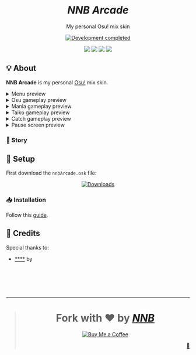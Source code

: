 <h1 align="center"><i>NNB Arcade</i></h1>
<p align="center">My personal Osu! mix skin</p>
<p align="center"><a href="https://gist.github.com/NNBnh/9ef453aba3efce26046e0d3119dab5a7#development-completed"><img src="https://img.shields.io/badge/development-completed-%235639AC.svg?labelColor=2E293D&style=for-the-badge&logoColor=FFFFFF" alt="Development completed"></a></p>
<p align="center"><a href="https://github.com/NNBnh/osu-arcade/watchers"><img src="https://img.shields.io/github/watchers/NNBnh/osu-arcade?labelColor=2E293D&color=5639AC&style=flat-square"></a> <a href="https://github.com/NNBnh/osu-arcade/stargazers"><img src="https://img.shields.io/github/stars/NNBnh/osu-arcade?labelColor=2E293D&color=5639AC&style=flat-square"></a> <a href="https://github.com/NNBnh/osu-arcade/network/members"><img src="https://img.shields.io/github/forks/NNBnh/osu-arcade?labelColor=2E293D&color=5639AC&style=flat-square"></a> <a href="https://github.com/NNBnh/osu-arcade/issues"><img src="https://img.shields.io/github/issues/NNBnh/osu-arcade?labelColor=2E293D&color=5639AC&style=flat-square"></a></p>

## 💡 About
**NNB Arcade** is my personal [Osu!](https://osu.ppy.sh) mix skin.

<details>
  <summary>Menu preview</summary>

  <p align="center"><img src="https://user-images.githubusercontent.com/43980777/122701182-e41cd200-d276-11eb-993c-95b3f756f5e1.jpg"></p>
  <p align="center"><img src="https://user-images.githubusercontent.com/43980777/122701232-fa2a9280-d276-11eb-97be-c9368c30e5d7.jpg"></p>
  <p align="center"><img src="https://user-images.githubusercontent.com/43980777/122701255-07478180-d277-11eb-85df-587ef4951628.jpg"></p>
  <p align="center"><img src="https://user-images.githubusercontent.com/43980777/122701260-09114500-d277-11eb-9083-9ba7a2abcc50.jpg"></p>
</details>

<details>
  <summary>Osu gameplay preview</summary>

  <p align="center"><img src="https://user-images.githubusercontent.com/43980777/122701366-48d82c80-d277-11eb-9922-0fd2f0f65696.jpg"></p>
  <p align="center"><img src="https://user-images.githubusercontent.com/43980777/122701367-4a095980-d277-11eb-88bd-ac716c9591b5.jpg"></p>
  <p align="center"><img src="https://user-images.githubusercontent.com/43980777/122701369-4aa1f000-d277-11eb-9035-08bbed1a646c.jpg"></p>
</details>

<details>
  <summary>Mania gameplay preview</summary>

  <p align="center"><img src="https://user-images.githubusercontent.com/43980777/122701394-5b526600-d277-11eb-8b2d-f644b2dcff72.jpg"></p>
</details>

<details>
  <summary>Taiko gameplay preview</summary>

  <p align="center"><img src="https://user-images.githubusercontent.com/43980777/122701412-63120a80-d277-11eb-92cf-569faf86fb8a.jpg"></p>
</details>

<details>
  <summary>Catch gameplay preview</summary>

  <p align="center"><img src="https://user-images.githubusercontent.com/43980777/122701425-6a391880-d277-11eb-9b4c-78902d7dc519.jpg"></p>
</details>

<details>
  <summary>Pause screen preview</summary>

  <p align="center"><img src="https://user-images.githubusercontent.com/43980777/122701339-378f2000-d277-11eb-921a-a903eb0d5423.jpg"></p>
  <p align="center"><img src="https://user-images.githubusercontent.com/43980777/122701342-3827b680-d277-11eb-9b2f-78fe2d9b792b.jpg"></p>
</details>

### 📔 Story

## 🚀 Setup
First download the `nnbArcade.osk` file:

<p align="center"><a href="https://github.com/NNBnh/osu-arcade/releases"><img src="https://img.shields.io/github/downloads/NNBnh/osu-arcade/total?color=F7CA88&labelColor=585858&style=for-the-badge&logoColor=FFFFFF" alt="Downloads"></a></p>

### 📥 Installation
Follow this [guide](https://osu.ppy.sh/wiki/en/Installation#adding-skins).

## 💌 Credits
Special thanks to:
- [****]() by []()

<br><br><br><br>

---

> <h1 align="center">Fork with ❤️ by <a href="https://github.com/NNBnh"><i>NNB</i></a></h1>
>
> <p align="center"><a href="https://www.buymeacoffee.com/nnbnh"><img src="https://img.shields.io/badge/buy_me_a_coffee%20-%23F7CA88.svg?logo=buy-me-a-coffee&logoColor=333333&style=for-the-badge" alt="Buy Me a Coffee"></a></p>
> <p align="right"><a href="https://osu.ppy.sh/beatmapsets/1045318#osu/2535415" title="Easter egg">🥚</a></p>
